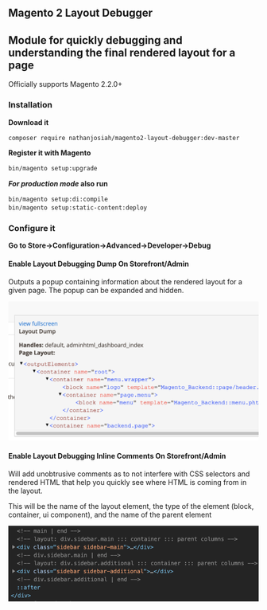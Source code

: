 Magento 2 Layout Debugger
---

## Module for quickly debugging and understanding the final rendered layout for a page

Officially supports Magento 2.2.0+

### Installation 

**Download it**
```bash
composer require nathanjosiah/magento2-layout-debugger:dev-master
```

**Register it with Magento**
```bash
bin/magento setup:upgrade
```

**_For production mode_ also run**
```bash
bin/magento setup:di:compile
bin/magento setup:static-content:deploy
```


### Configure it

**Go to Store->Configuration->Advanced->Developer->Debug**

#### Enable Layout Debugging Dump On Storefront/Admin

Outputs a popup containing information about the rendered layout for a given page. The popup can be expanded and hidden.

![Popup](/docs/popup.png)

#### Enable Layout Debugging Inline Comments On Storefront/Admin

Will add unobtrusive comments as to not interfere with CSS selectors and rendered HTML that help you quickly see where HTML is coming from in the layout.

This will be the name of the layout element, the type of the element (block, container, ui component), and the name of the parent element 

![Popup](/docs/comments.png)
